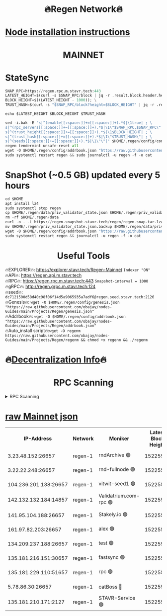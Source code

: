 <h1 align="center"> 🔥Regen Network🔥</h1>

[Node installation instructions](https://github.com/obajay/nodes-Guides/tree/main/Projects/Regen)
=
<h1 align="center"> MAINNET</h1>

# StateSync
```python
SNAP_RPC=https://regen.rpc.m.stavr.tech:443
LATEST_HEIGHT=$(curl -s $SNAP_RPC/block | jq -r .result.block.header.height); \
BLOCK_HEIGHT=$((LATEST_HEIGHT - 1000)); \
TRUST_HASH=$(curl -s "$SNAP_RPC/block?height=$BLOCK_HEIGHT" | jq -r .result.block_id.hash)

echo $LATEST_HEIGHT $BLOCK_HEIGHT $TRUST_HASH

sed -i.bak -E "s|^(enable[[:space:]]+=[[:space:]]+).*$|\1true| ; \
s|^(rpc_servers[[:space:]]+=[[:space:]]+).*$|\1\"$SNAP_RPC,$SNAP_RPC\"| ; \
s|^(trust_height[[:space:]]+=[[:space:]]+).*$|\1$BLOCK_HEIGHT| ; \
s|^(trust_hash[[:space:]]+=[[:space:]]+).*$|\1\"$TRUST_HASH\"| ; \
s|^(seeds[[:space:]]+=[[:space:]]+).*$|\1\"\"|" $HOME/.regen/config/config.toml
regen tendermint unsafe-reset-all
wget -O $HOME/.regen/config/addrbook.json "https://raw.githubusercontent.com/obajay/nodes-Guides/main/Projects/Regen/addrbook.json"
sudo systemctl restart regen && sudo journalctl -u regen -f -o cat
```
# SnapShot (~0.5 GB) updated every 5 hours
```python
cd $HOME
apt install lz4
sudo systemctl stop regen
cp $HOME/.regen/data/priv_validator_state.json $HOME/.regen/priv_validator_state.json.backup
rm -rf $HOME/.regen/data
curl -o - -L https://regen.snapshot.stavr.tech/regen/regen-snap.tar.lz4 | lz4 -c -d - | tar -x -C $HOME/.regen --strip-components 2
mv $HOME/.regen/priv_validator_state.json.backup $HOME/.regen/data/priv_validator_state.json
wget -O $HOME/.regen/config/addrbook.json "https://raw.githubusercontent.com/obajay/nodes-Guides/main/Projects/Regen/addrbook.json"
sudo systemctl restart regen && journalctl -u regen -f -o cat
```

 <h1 align="center"> Useful Tools</h1>

🔥EXPLORER🔥:     https://explorer.stavr.tech/Regen-Mainnet        `Indexer "ON"` \
🔥API🔥:          https://regen.api.m.stavr.tech \
🔥RPC🔥:          https://regen.rpc.m.stavr.tech:443              `Snapshot-interval = 1000` \
🔥gRPC🔥:         http://regen.grpc.m.stavr.tech:124 \
🔥seed🔥:      `dc7121500d58d40c98f06f14d5a9065935a7adf6@regen.seed.stavr.tech:2126` \
🔥Genesis🔥:   `wget -O $HOME/.regen/config/genesis.json "https://raw.githubusercontent.com/obajay/nodes-Guides/main/Projects/Regen/genesis.json"` \
🔥Addrbook🔥:  `wget -O $HOME/.regen/config/addrbook.json "https://raw.githubusercontent.com/obajay/nodes-Guides/main/Projects/Regen/addrbook.json"` \
🔥Auto_install script🔥:`wget -O regenm https://raw.githubusercontent.com/obajay/nodes-Guides/main/Projects/Regen/regenm && chmod +x regenm && ./regenm`

🔥[Decentralization Info](https://github.com/obajay/StateSync-snapshots/tree/main/Projects/Regen/Decentralization)🔥
=
<h1 align="center"> RPC Scanning</h1>

<details>
<summary>RPC Scanning</summary>

<h2 align="center"> We scan nodes in real time every 4 hours. And we provide the final result of RPC endpoints.
We cannot influence the operation of these nodes in any way. </h2>


```python
If Voting Power is higher than 0 --> then the Node is a validator of the network and may be subject to attack and be a potential threat to the chain.
```
```python
We marked such validators with a red symbol
```

</details>

[raw Mainnet json](https://rpc-check.regenm.stavr.tech/regenm/rpc-regenm-result.json)
=


<table><tr><th>IP-Address</th><th>Network</th><th>Moniker</th><th>Latest Block Height</th><th>Earliest Block Height</th><th>Catching Up</th><th>Tx Index</th><th>Voting Power</th><th>Scan Time</th></tr><tr><td>3.23.48.152:26657</td><td>regen-1</td><td>rndArchive 🟢</td><td>15225542</td><td>1</td><td>False</td><td>on</td><td>0</td><td>2024-03-21T19:25:01.434567840UTC</td></tr><tr><td>3.22.22.248:26657</td><td>regen-1</td><td>rnd-fullnode 🟢</td><td>15225542</td><td>4134001</td><td>False</td><td>on</td><td>0</td><td>2024-03-21T19:25:00.805152066UTC</td></tr><tr><td>104.236.201.138:26657</td><td>regen-1</td><td>vitwit-seed1 🟢</td><td>15225538</td><td>8943001</td><td>False</td><td>on</td><td>0</td><td>2024-03-21T19:24:37.126490202UTC</td></tr><tr><td>142.132.132.184:14857</td><td>regen-1</td><td>Validatrium.com-rpc 🟢</td><td>15225546</td><td>11175001</td><td>False</td><td>on</td><td>0</td><td>2024-03-21T19:25:24.984242350UTC</td></tr><tr><td>141.95.104.188:26657</td><td>regen-1</td><td>Stakely.io 🟢</td><td>15225541</td><td>13442501</td><td>False</td><td>on</td><td>0</td><td>2024-03-21T19:24:56.044888057UTC</td></tr><tr><td>161.97.82.203:26657</td><td>regen-1</td><td>alex 🟢</td><td>15225544</td><td>13992001</td><td>False</td><td>on</td><td>0</td><td>2024-03-21T19:25:10.511748686UTC</td></tr><tr><td>134.209.237.188:26657</td><td>regen-1</td><td>test 🟢</td><td>15225547</td><td>13992001</td><td>False</td><td>on</td><td>0</td><td>2024-03-21T19:25:31.412820495UTC</td></tr><tr><td>135.181.216.151:30657</td><td>regen-1</td><td>fastsync 🟢</td><td>15225544</td><td>14457001</td><td>False</td><td>off</td><td>0</td><td>2024-03-21T19:25:10.144557721UTC</td></tr><tr><td>135.181.229.110:51657</td><td>regen-1</td><td>rpc 🟢</td><td>15225541</td><td>14844001</td><td>False</td><td>on</td><td>0</td><td>2024-03-21T19:24:53.810935376UTC</td></tr><tr><td>5.78.86.30:26657</td><td>regen-1</td><td>catBoss 🔴</td><td>15225548</td><td>15111001</td><td>False</td><td>on</td><td>9046963138</td><td>2024-03-21T19:25:38.494071583UTC</td></tr><tr><td>135.181.210.171:2127</td><td>regen-1</td><td>STAVR-Service 🟢</td><td>15225549</td><td>15222001</td><td>False</td><td>on</td><td>0</td><td>2024-03-21T19:25:42.855797136UTC</td></tr></table>